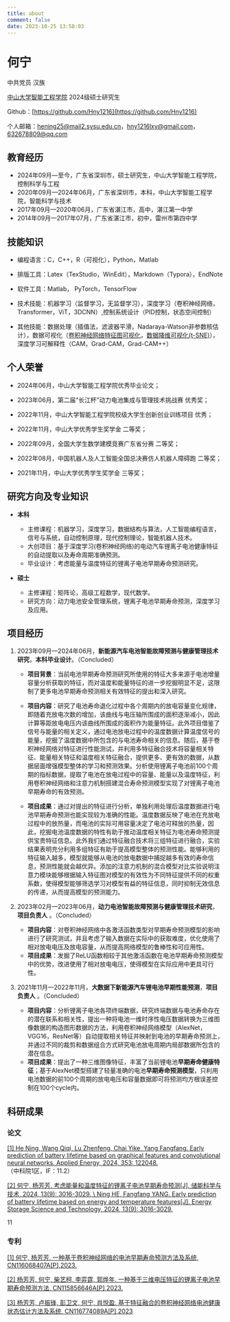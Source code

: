 ```yaml
---
title: about
comment: false
date: 2023-10-25 13:58:03
---
```


# 何宁

中共党员  汉族

[中山大学智能工程学院](https://ise.sysu.edu.cn/index.htm)    2024级硕士研究生

Github：[https://github.com/Hny1216](https://github.com/Hny1216)

个人邮箱：<hening25@mail2.sysu.edu.cn>，<hny1216lxy@gmail.com>，<632678809@qq.com>



## 教育经历

- 2024年09月—至今，广东省深圳市，硕士研究生，中山大学智能工程学院，控制科学与工程
- 2020年09月—2024年06月，广东省深圳市，本科，中山大学智能工程学院，智能科学与技术
- 2017年09月—2020年06月，广东省湛江市，高中，湛江第一中学
- 2014年09月—2017年07月，广东省湛江市，初中，雷州市第四中学



## 技能知识

- 编程语言：C，C++，R（可视化），Python，Matlab

- 排版工具：Latex（TexStudio，WinEdit），Markdown（Typora），EndNote

- 软件工具：Matlab， PyTorch，TensorFlow

- 技术技能：机器学习（监督学习，无监督学习），深度学习（卷积神经网络，Transformer，ViT，3DCNN）,控制系统设计（PID控制，状态空间控制）

- 其他技能：数据处理（插值法，滤波器平滑，Nadaraya-Watson非参数核估计），数据可视化（[卷积神经网络特征图可视化](https://github.com/Hny1216/FeatureMapVisualization.git)，[数据降维可视化(t-SNE)]()），深度学习可解释性（CAM，Grad-CAM，Grad-CAM++）



## 个人荣誉

- 2024年06月，中山大学智能工程学院优秀毕业论文；

- 2023年06月，第二届“长江杯”动力电池集成与管理技术挑战赛 优秀奖；

- 2022年11月，中山大学智能工程学院校级大学生创新创业训练项目 优秀；

- 2022年11月，中山大学优秀学生奖学金 二等奖；

- 2022年09月，全国大学生数学建模竞赛广东省分赛 二等奖；

- 2022年08月，中国机器人及人工智能全国总决赛仿人机器人障碍跑 二等奖；

- 2021年11月，中山大学优秀学生奖学金 三等奖；



## 研究方向及专业知识

- **本科**
  - 主修课程：机器学习，深度学习，数据结构与算法，人工智能编程语言，信号与系统，自动控制原理，现代控制理论，智能机器人技术。
  - 大创项目：基于深度学习(卷积神经网络)的电动汽车锂离子电池健康特征的自动提取以及寿命周期准确预测。
  - 毕业设计：考虑能量与温度特征的锂离子电池早期寿命预测研究。

- **硕士**
  - 主修课程：矩阵论，高级工程数学，现代数学。
  - 研究方向：动力电池安全管理系统，锂离子电池早期寿命预测，深度学习及应用。





## 项目经历

1. 2023年09月—2024年06月，**新能源汽车电池智能故障预测与健康管理技术研究**，**本科毕业设计**。（Concluded）

   - **项目背景**：当前电池早期寿命预测研究所使用的特征大多来源于电池增量容量分析获取的特征，而对温度和能量特征的进一步挖掘明显不足，这限制了更多电池早期寿命预测相关有效特征的提出和深入研究。

   - **项目内容**：研究了电池寿命退化过程中各个周期内的放电容量变化规律，即随着充放电次数的增加，该曲线与电压轴所围成的面积逐渐减小，因此计算等距放电电压内该曲线所围成的面积作为能量特征。此外项目借鉴了信号与能量的相关定义，通过电池放电过程中的温度数据计算温度信号的能量，挖掘了温度数据中所包含的与电池寿命相关的信息。随后，基于卷积神经网络对特征进行性能测试，并利用多特征融合技术将容量相关特征、能量相关特征和温度相关特征融合，提供更多、更有效的数据，从数据层面增强模型整体的学习和预测效果。分析使用锂离子电池前100个周期的指标数据，提取了电池在放电过程中的容量、能量以及温度特征，利用卷积神经网络和注意力机制搭建混合寿命预测模型实现了对锂离子电池早期寿命的有效预测。
   - **项目成果**：通过对提出的特征进行分析，单独利用处理后温度数据进行电池早期寿命预测也能实现较为准确的性能。温度数据反映了电池在充放电过程中的放热量，而电池的实际可用容量决定了电池可释放的热量，因此，挖掘电池温度数据的特性有助于推动温度相关特征为电池寿命预测提供宝贵特征信息。此外我们通过特征融合技术将三组特征进行融合，实验结果表明充分利用多组特征有助于提高模型整体的预测性能。能够利用的特征输入越多，模型就能够从电池的放电数据中捕捉越多有效的寿命信息，预测性能就会越优异。添加的注意力机制的混合模型对比实验说明注意力模块能够根据输入特征图对模型的有效性为不同特征提供不同的权重系数，使得模型能够筛选学习对模型有益的特征信息，同时抑制无效信息的传递，从而提高模型的预测能力。

2. 2023年02月—2023年06月，**动力电池智能故障预测与健康管理技术研究**，**项目负责人** 。（Concluded）
   - **项目内容**：对卷积神经网络中各激活函数类型对早期寿命预测模型的影响进行了研究测试，并且考虑了输入数据在实际中的获取难度，优化使用了相对放电电压及放电容量，从而提高网络模型的鲁棒性和可应用性。
   - **项目成果**：发掘了ReLU函数相较于其他激活函数在电池早期寿命预测模型中的优势，改进使用了相对放电电压，使得模型在实际应用中更具可行性。

3. 2021年11月—2022年11月，**大数据下新能源汽车锂电池早期性能预测**，**项目负责人** 。（Concluded）
   - **项目内容**：分析锂离子电池各项终端数据，研究终端数据与电池寿命存在的潜在联系和相关性，提出一种将电池一维时序性电压数据转换为三维图像数据的构造图形数据的方法，利用卷积神经网络模型（AlexNet，VGG16，ResNet等）自动提取相关特征并映射到电池的早期寿命预测上，并通过不同的裁剪和数据组合方式研究电池放电周期内局部数据所包含的潜在信息。
   - **项目成果**：提出了一种三维图像特征，丰富了当前锂电池**早期寿命健康特征**；基于AlexNet模型搭建了轻量准确的电池**早期寿命预测模型**，只利用电池数据的前100个周期的放电电压和容量数据即可将预测均方根误差控制在100个cycle内。



## 科研成果

### 论文

[[1] He Ning, Wang Qiqi, Lu Zhenfeng, Chai Yike, Yang Fangfang. Early prediction of battery lifetime based on graphical features and convolutional neural networks. Applied Energy, 2024, 353: 122048.](https://www.sciencedirect.com/science/article/pii/S0306261923014125)（中科院1区，IF：11.2）

[[2] 何宁, 杨芳芳. 考虑能量和温度特征的锂离子电池早期寿命预测[J]. 储能科学与技术, 2024, 13(9): 3016-3029. \   Ning HE, Fangfang YANG. Early prediction of battery lifetime based on energy and temperature features[J]. Energy Storage Science and Technology, 2024, 13(9): 3016-3029.](https://esst.cip.com.cn/CN/10.19799/j.cnki.2095-4239.2024.0583)

11

### 专利

[[1] 何宁, 杨芳芳. 一种基于卷积神经网络的电池早期寿命预测方法及系统, CN116068407A[P],2023.](http://epub.cnipa.gov.cn/patent/CN116068407A)

[[2] 杨芳芳, 何宁, 柴艺柯, 李弈霆, 郭烨年. 一种基于三维电压特征的锂离子电池早期寿命预测方法, CN115856646A[P],2023.](http://epub.cnipa.gov.cn/patent/CN115856646B?8kt2YOWWXQBD=1698297409975)

[[3] 杨芳芳, 卢振锋, 彭卫文, 何宁, 肖悦盈. 基于特征融合的卷积神经网络电池健康状态估计方法及系统, CN116774089A[P],2023](http://epub.cnipa.gov.cn/patent/CN116774089A)




